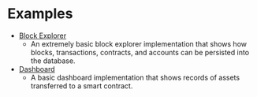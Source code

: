 # Examples

- [Block Explorer](./block-explorer.md)
  - An extremely basic block explorer implementation that shows how blocks, transactions, contracts, and accounts can be persisted into the database.
- [Dashboard](./dashboard.md)
  - A basic dashboard implementation that shows records of assets transferred to a smart contract.
